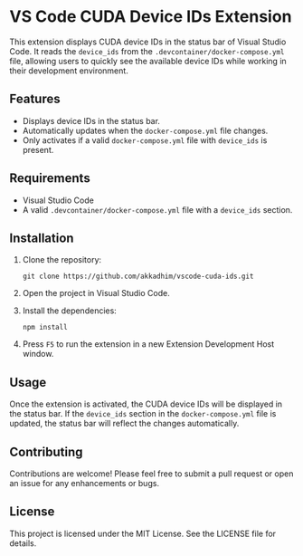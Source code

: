 # VS Code CUDA Device IDs Extension

This extension displays CUDA device IDs in the status bar of Visual Studio Code. It reads the `device_ids` from the `.devcontainer/docker-compose.yml` file, allowing users to quickly see the available device IDs while working in their development environment.

## Features

- Displays device IDs in the status bar.
- Automatically updates when the `docker-compose.yml` file changes.
- Only activates if a valid `docker-compose.yml` file with `device_ids` is present.

## Requirements

- Visual Studio Code
- A valid `.devcontainer/docker-compose.yml` file with a `device_ids` section.

## Installation

1. Clone the repository:
   ```
   git clone https://github.com/akkadhim/vscode-cuda-ids.git
   ```

2. Open the project in Visual Studio Code.

3. Install the dependencies:
   ```
   npm install
   ```

4. Press `F5` to run the extension in a new Extension Development Host window.

## Usage

Once the extension is activated, the CUDA device IDs will be displayed in the status bar. If the `device_ids` section in the `docker-compose.yml` file is updated, the status bar will reflect the changes automatically.

## Contributing

Contributions are welcome! Please feel free to submit a pull request or open an issue for any enhancements or bugs.

## License

This project is licensed under the MIT License. See the LICENSE file for details.